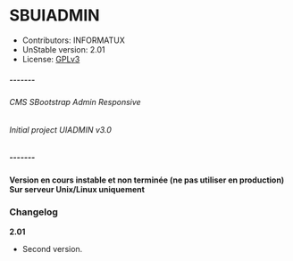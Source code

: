 # SBUIADMIN
- Contributors: INFORMATUX
- UnStable version: 2.01
- License: [GPLv3](http://www.gnu.org/licenses/gpl-3.0.fr.html "Licence publique générale GNU v3")

##### -------
###### CMS SBootstrap Admin Responsive
###### Initial project UIADMIN v3.0
##### -------
**Version en cours instable et non terminée (ne pas utiliser en production)**
**Sur serveur Unix/Linux uniquement**

### Changelog

**2.01**
- Second version.
